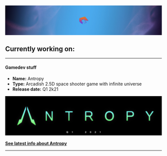 ![Shrimp horizontal background](/horizontal_image.jpg?raw=true)

## Currently working on:

---

#### Gamedev stuff
* **Name:** Antropy
* **Type:** Arcadish 2.5D space shooter game with infinite universe
* **Release date:** Q1 2k21

![Antropy panel](/NAME_webpage_color_highRes.jpg?raw=true)

[**See latest info about Antropy**](https://www.facebook.com/AntropyGame/)

---
